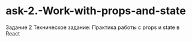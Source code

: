 # ask-2.-Work-with-props-and-state
Задание 2 Техническое задание: Практика работы с props и state в React
